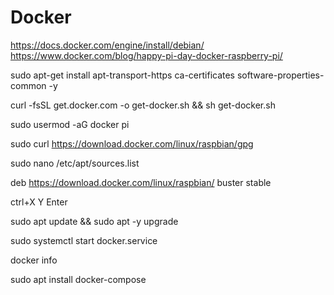 # Docker
https://docs.docker.com/engine/install/debian/
https://www.docker.com/blog/happy-pi-day-docker-raspberry-pi/

sudo apt-get install apt-transport-https ca-certificates software-properties-common -y

curl -fsSL get.docker.com -o get-docker.sh && sh get-docker.sh

sudo usermod -aG docker pi

sudo curl https://download.docker.com/linux/raspbian/gpg

sudo nano /etc/apt/sources.list

deb https://download.docker.com/linux/raspbian/ buster stable

ctrl+X Y Enter

sudo apt update && sudo apt -y upgrade

sudo systemctl start docker.service

docker info

sudo apt install docker-compose
